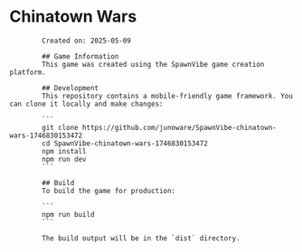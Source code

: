 # Chinatown Wars
            
            Created on: 2025-05-09

            ## Game Information
            This game was created using the SpawnVibe game creation platform.

            ## Development
            This repository contains a mobile-friendly game framework. You can clone it locally and make changes:

            ```
            git clone https://github.com/junoware/SpawnVibe-chinatown-wars-1746830153472
            cd SpawnVibe-chinatown-wars-1746830153472
            npm install
            npm run dev
            ```

            ## Build
            To build the game for production:

            ```
            npm run build
            ```

            The build output will be in the `dist` directory.